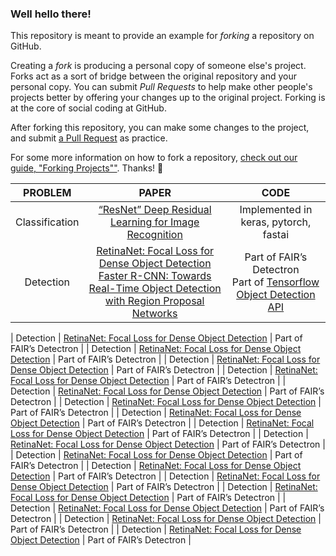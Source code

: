 ### Well hello there!

This repository is meant to provide an example for *forking* a repository on GitHub.

Creating a *fork* is producing a personal copy of someone else's project. Forks act as a sort of bridge between the original repository and your personal copy. You can submit *Pull Requests* to help make other people's projects better by offering your changes up to the original project. Forking is at the core of social coding at GitHub.

After forking this repository, you can make some changes to the project, and submit [a Pull Request](https://github.com/octocat/Spoon-Knife/pulls) as practice.

For some more information on how to fork a repository, [check out our guide, "Forking Projects""](http://guides.github.com/overviews/forking/). Thanks! :sparkling_heart:

| PROBLEM | PAPER | CODE |
| :---:         |     :---:      |          :---: |
| Classification| [“ResNet” Deep Residual Learning for Image Recognition](https://arxiv.org/abs/1512.03385)| Implemented in keras, pytorch, fastai |
| Detection     | [RetinaNet: Focal Loss for Dense Object Detection](https://arxiv.org/pdf/1708.02002.pdf)<br> [Faster R-CNN: Towards Real-Time Object Detection with Region Proposal Networks](https://arxiv.org/pdf/1506.01497.pdf)    | Part of FAIR’s Detectron<br>Part of [Tensorflow Object Detection API](https://github.com/tensorflow/models/tree/master/research/object_detection) |




| Detection     | [RetinaNet: Focal Loss for Dense Object Detection](https://arxiv.org/pdf/1708.02002.pdf)       | Part of FAIR’s Detectron      |
| Detection     | [RetinaNet: Focal Loss for Dense Object Detection](https://arxiv.org/pdf/1708.02002.pdf)       | Part of FAIR’s Detectron      |
| Detection     | [RetinaNet: Focal Loss for Dense Object Detection](https://arxiv.org/pdf/1708.02002.pdf)       | Part of FAIR’s Detectron      |
| Detection     | [RetinaNet: Focal Loss for Dense Object Detection](https://arxiv.org/pdf/1708.02002.pdf)       | Part of FAIR’s Detectron      |
| Detection     | [RetinaNet: Focal Loss for Dense Object Detection](https://arxiv.org/pdf/1708.02002.pdf)       | Part of FAIR’s Detectron      |
| Detection     | [RetinaNet: Focal Loss for Dense Object Detection](https://arxiv.org/pdf/1708.02002.pdf)       | Part of FAIR’s Detectron      |
| Detection     | [RetinaNet: Focal Loss for Dense Object Detection](https://arxiv.org/pdf/1708.02002.pdf)       | Part of FAIR’s Detectron      |
| Detection     | [RetinaNet: Focal Loss for Dense Object Detection](https://arxiv.org/pdf/1708.02002.pdf)       | Part of FAIR’s Detectron      |
| Detection     | [RetinaNet: Focal Loss for Dense Object Detection](https://arxiv.org/pdf/1708.02002.pdf)       | Part of FAIR’s Detectron      |
| Detection     | [RetinaNet: Focal Loss for Dense Object Detection](https://arxiv.org/pdf/1708.02002.pdf)       | Part of FAIR’s Detectron      |
| Detection     | [RetinaNet: Focal Loss for Dense Object Detection](https://arxiv.org/pdf/1708.02002.pdf)       | Part of FAIR’s Detectron      |
| Detection     | [RetinaNet: Focal Loss for Dense Object Detection](https://arxiv.org/pdf/1708.02002.pdf)       | Part of FAIR’s Detectron      |
| Detection     | [RetinaNet: Focal Loss for Dense Object Detection](https://arxiv.org/pdf/1708.02002.pdf)       | Part of FAIR’s Detectron      |
| Detection     | [RetinaNet: Focal Loss for Dense Object Detection](https://arxiv.org/pdf/1708.02002.pdf)       | Part of FAIR’s Detectron      |
| Detection     | [RetinaNet: Focal Loss for Dense Object Detection](https://arxiv.org/pdf/1708.02002.pdf)       | Part of FAIR’s Detectron      |
| Detection     | [RetinaNet: Focal Loss for Dense Object Detection](https://arxiv.org/pdf/1708.02002.pdf)       | Part of FAIR’s Detectron      |
